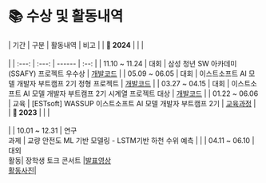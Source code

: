 
# 📚 수상 및 활동내역


| 기간 | 구분 | 활동내역 | 비고 |
| **🚩 2024**  | | | <br><br> |
| :---: | :---: | ------ | :--: |
| 11.10 ~ 11.24 | 대회 | 삼성 청년 SW 아카데미(SSAFY) 프로젝트 우수상 | [개발코드](https://github.com/SSAFY10-Enjoy-Trip) | 
| 05.09 ~ 06.05 | 대회 | 이스트소프트 AI 모델 개발자 부트캠프 2기 정형 프로젝트  | [개발코드](https://github.com/kti0801/text_to_3D_person) |
| 03.27 ~ 04.15 | 대회 | 이스트소프트 AI 모델 개발자 부트캠프 2기 시계열 프로젝트 대상 | [개발코드](https://github.com/kti0801/korean_text_Sentiment_Classification) |
| 01.22 ~ 06.06 | 교육 | [ESTsoft] WASSUP 이스트소프트 AI 모델 개발자 부트캠프 2기 | [교육과정](./document/BBS+서명.pdf) |
| **🚩 2023**  | | | <br><br> |
| 10.01 ~ 12.31 | 연구<br>과제 | 교량 안전도 ML 기반 모델링 - LSTM기반 하천 수위 예측 |  |
| 04.11 ~ 06.10 | 대외<br>활동| 장학생 토크 콘서트 |[발표영상](https://www.youtube.com/watch?v=hD96mIKbANE&list=PLGCYZ7Vn7mrapCsGtNvJ7ap0v7LcK-6fz&t=40s) <br> [활동사진](https://computer.deu.ac.kr/asw/sub06_04.do?mode=view&articleNo=14590&article.offset=0&articleLimit=12)|

